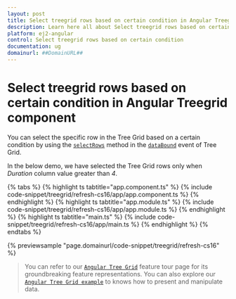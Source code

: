 ```yaml
---
layout: post
title: Select treegrid rows based on certain condition in Angular Treegrid component | Syncfusion
description: Learn here all about Select treegrid rows based on certain condition in Syncfusion Angular Treegrid component of Syncfusion Essential JS 2 and more.
platform: ej2-angular
control: Select treegrid rows based on certain condition 
documentation: ug
domainurl: ##DomainURL##
---
```


# Select treegrid rows based on certain condition in Angular Treegrid component

You can select the specific row in the Tree Grid based on a certain condition by using the [`selectRows`](https://ej2.syncfusion.com/angular/documentation/api/treegrid/#selectrows) method in the [`dataBound`](https://ej2.syncfusion.com/angular/documentation/api/treegrid/#databound) event of Tree Grid.

In the below demo, we have selected the Tree Grid rows only when *Duration* column value greater than *4*.

{% tabs %}
{% highlight ts tabtitle="app.component.ts" %}
{% include code-snippet/treegrid/refresh-cs16/app/app.component.ts %}
{% endhighlight %}
{% highlight ts tabtitle="app.module.ts" %}
{% include code-snippet/treegrid/refresh-cs16/app/app.module.ts %}
{% endhighlight %}
{% highlight ts tabtitle="main.ts" %}
{% include code-snippet/treegrid/refresh-cs16/app/main.ts %}
{% endhighlight %}
{% endtabs %}
  
{% previewsample "page.domainurl/code-snippet/treegrid/refresh-cs16" %}

> You can refer to our [`Angular Tree Grid`](https://www.syncfusion.com/angular-ui-components/angular-tree-grid) feature tour page for its groundbreaking feature representations. You can also explore our [`Angular Tree Grid example`](https://ej2.syncfusion.com/angular/demos/#/material/treegrid/treegrid-overview) to knows how to present and manipulate data.